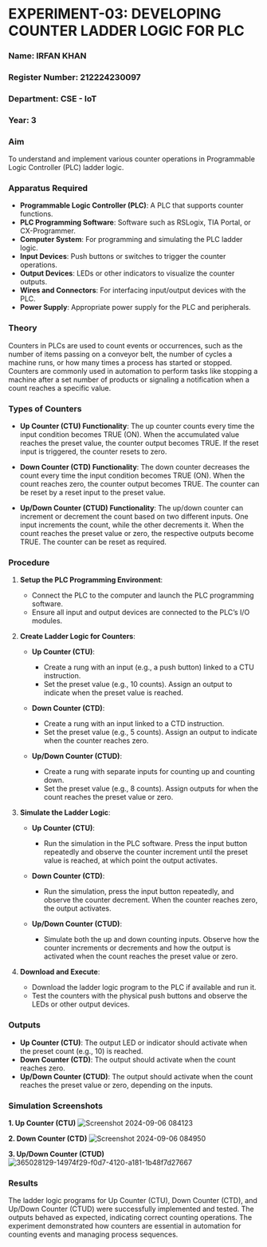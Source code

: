 # EXPERIMENT-03: DEVELOPING COUNTER LADDER LOGIC FOR PLC

### Name: IRFAN KHAN
### Register Number: 212224230097
### Department: CSE - IoT  
### Year: 3

### Aim
To understand and implement various counter operations in Programmable Logic Controller (PLC) ladder logic.

### Apparatus Required
- **Programmable Logic Controller (PLC)**: A PLC that supports counter functions.
- **PLC Programming Software**: Software such as RSLogix, TIA Portal, or CX-Programmer.
- **Computer System**: For programming and simulating the PLC ladder logic.
- **Input Devices**: Push buttons or switches to trigger the counter operations.
- **Output Devices**: LEDs or other indicators to visualize the counter outputs.
- **Wires and Connectors**: For interfacing input/output devices with the PLC.
- **Power Supply**: Appropriate power supply for the PLC and peripherals.

### Theory
Counters in PLCs are used to count events or occurrences, such as the number of items passing on a conveyor belt, the number of cycles a machine runs, or how many times a process has started or stopped. Counters are commonly used in automation to perform tasks like stopping a machine after a set number of products or signaling a notification when a count reaches a specific value.

### Types of Counters
- **Up Counter (CTU) Functionality**:
  The up counter counts every time the input condition becomes TRUE (ON). When the accumulated value reaches the preset value, the counter output becomes TRUE. If the reset input is triggered, the counter resets to zero.

- **Down Counter (CTD) Functionality**:
  The down counter decreases the count every time the input condition becomes TRUE (ON). When the count reaches zero, the counter output becomes TRUE. The counter can be reset by a reset input to the preset value.

- **Up/Down Counter (CTUD) Functionality**:
  The up/down counter can increment or decrement the count based on two different inputs. One input increments the count, while the other decrements it. When the count reaches the preset value or zero, the respective outputs become TRUE. The counter can be reset as required.

### Procedure
1. **Setup the PLC Programming Environment**:
   - Connect the PLC to the computer and launch the PLC programming software.
   - Ensure all input and output devices are connected to the PLC’s I/O modules.

2. **Create Ladder Logic for Counters**:
   - **Up Counter (CTU)**:
     - Create a rung with an input (e.g., a push button) linked to a CTU instruction.
     - Set the preset value (e.g., 10 counts). Assign an output to indicate when the preset value is reached.
   
   - **Down Counter (CTD)**:
     - Create a rung with an input linked to a CTD instruction.
     - Set the preset value (e.g., 5 counts). Assign an output to indicate when the counter reaches zero.
   
   - **Up/Down Counter (CTUD)**:
     - Create a rung with separate inputs for counting up and counting down.
     - Set the preset value (e.g., 8 counts). Assign outputs for when the count reaches the preset value or zero.

3. **Simulate the Ladder Logic**:
   - **Up Counter (CTU)**:
     - Run the simulation in the PLC software. Press the input button repeatedly and observe the counter increment until the preset value is reached, at which point the output activates.
   
   - **Down Counter (CTD)**:
     - Run the simulation, press the input button repeatedly, and observe the counter decrement. When the counter reaches zero, the output activates.
   
   - **Up/Down Counter (CTUD)**:
     - Simulate both the up and down counting inputs. Observe how the counter increments or decrements and how the output is activated when the count reaches the preset value or zero.

4. **Download and Execute**:
   - Download the ladder logic program to the PLC if available and run it.
   - Test the counters with the physical push buttons and observe the LEDs or other output devices.

### Outputs
- **Up Counter (CTU)**: The output LED or indicator should activate when the preset count (e.g., 10) is reached.
- **Down Counter (CTD)**: The output should activate when the count reaches zero.
- **Up/Down Counter (CTUD)**: The output should activate when the count reaches the preset value or zero, depending on the inputs.

### Simulation Screenshots

**1. Up Counter (CTU)**
![Screenshot 2024-09-06 084123](https://github.com/user-attachments/assets/8136d1c8-ea0d-47ec-a450-71670965f460)

**2. Down Counter (CTD)**
![Screenshot 2024-09-06 084950](https://github.com/user-attachments/assets/b1588e5a-1257-4012-9701-edb58a2432cf)

**3. Up/Down Counter (CTUD)**
![365028129-14974f29-f0d7-4120-a181-1b48f7d27667](https://github.com/user-attachments/assets/e39e08b5-5157-4442-99ef-bddeada9cf38)

### Results
The ladder logic programs for Up Counter (CTU), Down Counter (CTD), and Up/Down Counter (CTUD) were successfully implemented and tested. The outputs behaved as expected, indicating correct counting operations. The experiment demonstrated how counters are essential in automation for counting events and managing process sequences.
